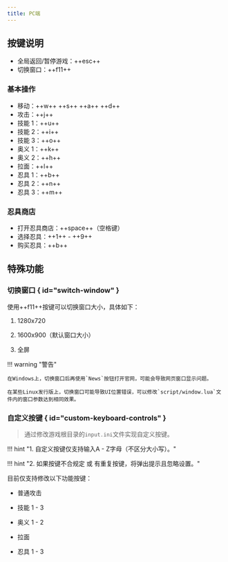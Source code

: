 ```yaml
---
title: PC端
---
```


## 按键说明

- 全局返回/暂停游戏：++esc++
- 切换窗口：++f11++

### 基本操作

- 移动：++w++ ++s++ ++a++ ++d++
- 攻击：++j++
- 技能 1：++u++
- 技能 2：++i++
- 技能 3：++o++
- 奥义 1：++k++
- 奥义 2：++h++
- 拉面：++l++
- 忍具 1：++b++
- 忍具 2：++n++
- 忍具 3：++m++

### 忍具商店

- 打开忍具商店：++space++（空格键）
- 选择忍具：++1++ - ++9++
- 购买忍具：++b++

## 特殊功能

### 切换窗口 { id="switch-window" }

使用++f11++按键可以切换窗口大小，具体如下：

1. 1280x720

2. 1600x900（默认窗口大小）

3. 全屏

!!! warning "警告"

    在Windows上，切换窗口后再使用`News`按钮打开官网，可能会导致网页窗口显示问题。

    在某些Linux发行版上，切换窗口可能导致UI位置错误，可以修改`script/window.lua`文件内的窗口参数达到相同效果。

### 自定义按键 { id="custom-keyboard-controls" }

> 通过修改游戏根目录的`input.ini`文件实现自定义按键。

!!! hint "1. 自定义按键仅支持输入A - Z字母（不区分大小写）。"

!!! hint "2. 如果按键不合规定 或 有重复按键，将弹出提示且忽略设置。"

目前仅支持修改以下功能按键：

- 普通攻击

- 技能 1 - 3

- 奥义 1 - 2

- 拉面

- 忍具 1 - 3
